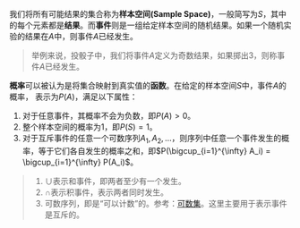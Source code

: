 我们将所有可能结果的集合称为**样本空间(Sample Space)**，一般简写为$S$，其中的每个元素都是**结果**。而**事件**则是一组给定样本空间的随机结果。如果一个随机实验的结果在$A$中，则事件$A$已经发生。
> 举例来说，投骰子中，我们将事件$A$定义为奇数结果，如果掷出3，则称事件$A$已经发生。

**概率**可以被认为是将集合映射到真实值的**函数**。在给定的样本空间$S$中，事件$A$的概率， 表示为$P(A)$，满足以下属性：
1. 对于任意事件，其概率不会为负数，即$P(A) > 0$。
2. 整个样本空间的概率为1，即$P(S) = 1$。
3. 对于互斥事件的任意一个可数序列$A_1, A_2,...$，则序列中任意一个事件发生的概率，等于它们各自发生的概率之和，即$P(\bigcup_{i=1}^{\infty} A_i) = \bigcup_{i=1}^{\infty} P(A_i)$。

> 1. $\cup$表示和事件，即两者至少有一个发生。
> 2. $\cap$表示积事件，表示两者同时发生。
> 3. 可数序列，即是“可以计数”的。参考：[可数集](https://zh.wikipedia.org/zh-hans/%E5%8F%AF%E6%95%B8%E9%9B%86)。这里主要用于表示事件是互斥的。